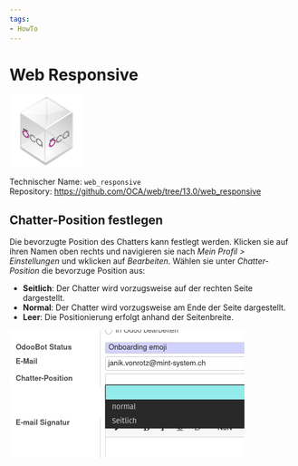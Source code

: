 ```yaml
---
tags:
- HowTo
---
```

# Web Responsive
![icon_oca_app](assets/icon_oca_app.png)

Technischer Name: `web_responsive`\
Repository: <https://github.com/OCA/web/tree/13.0/web_responsive>

## Chatter-Position festlegen

Die bevorzugte Position des Chatters kann festlegt werden. Klicken sie auf ihren Namen oben rechts und navigieren sie nach *Mein Profil > Einstellungen* und wklicken auf *Bearbeiten*. Wählen sie unter *Chatter-Position* die bevorzuge Position aus:

* **Seitlich**: Der Chatter wird vorzugsweise auf der rechten Seite dargestellt.
* **Normal**: Der Chatter wird vorzugsweise am Ende der Seite dargestellt.
* **Leer**: Die Positionierung erfolgt anhand der Seitenbreite.

![](assets/Web%20Responsive%20Chatter-Position%20Auswahl.png)